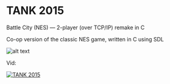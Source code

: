 # TANK 2015

Battle City (NES) — 2-player (over TCP/IP) remake in C

Co-op version of the classic NES game, written in C using SDL

![alt text][logo]

[logo]: https://github.com/taravkov/tank/raw/master/screen.png "TANK 2015"

Vid:

[![TANK 2015](http://img.youtube.com/vi/tQIVRSz05Rg/0.jpg)](http://www.youtube.com/watch?v=tQIVRSz05Rg)
